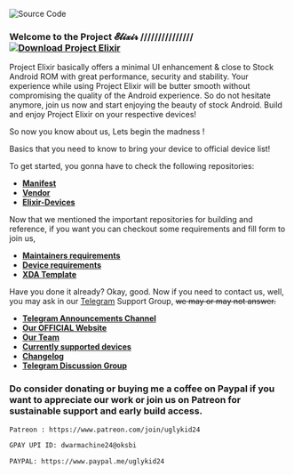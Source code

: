 ![Source Code](https://i.imgur.com/C0Wcdr5.png) 

### Welcome to the Project 𝓔𝓵𝓲𝔁𝓲𝓻 /////////////// [![Download Project Elixir](https://img.shields.io/sourceforge/dt/project-elixir.svg)](https://projectelixiros.com/download)

Project Elixir basically offers a minimal UI enhancement & close to Stock Android ROM with great performance, security and stability. Your experience while using Project Elixir will be butter smooth without compromising the quality of the Android experience. So do not hesitate anymore, join us now and start enjoying the beauty of stock Android. Build and enjoy Project Elixir on your respective devices!

So now you know about us, Lets begin the madness !

Basics that you need to know to bring your device to official device list!

To get started, you gonna have to check the following repositories:

* [**Manifest**](https://github.com/Project-Elixir/manifest)
* [**Vendor**](https://github.com/Project-Elixir/vendor_aosp)
* [**Elixir-Devices**](https://github.com/ProjectElixir-Devices)

Now that we mentioned the important repositories for building and reference, if you want you can checkout some requirements and fill form to join us, 

* [**Maintainers requirements**](https://projectelixiros.com/documentation)
* [**Device requirements**](https://projectelixiros.com/documentation)
* [**XDA Template**](https://projectelixiros.com/documentation)

Have you done it already? Okay, good. Now if you need to contact us, well, you may ask in our [Telegram](https://t.me/Elixir_Discussion) Support Group, ~~we may or may not answer.~~

 * [**Telegram Announcements Channel**](https://t.me/Elixir_Updates)
 * [**Our OFFICIAL Website**](https://projectelixiros.com/)
 * [**Our Team**](https://projectelixiros.com/team)
 * [**Currently supported devices**](https://projectelixiros.com/download)
 * [**Changelog**](https://projectelixiros.com/changelog)
 * [**Telegram Discussion Group**](https://t.me/Elixir_Discussion)

### Do consider donating or buying me a coffee on Paypal if you want to appreciate our work or join us on Patreon for sustainable support and early build access.

```bash
Patreon : https://www.patreon.com/join/uglykid24
```
```bash
GPAY UPI ID: dwarmachine24@oksbi
```
```bash
PAYPAL: https://www.paypal.me/uglykid24
```

